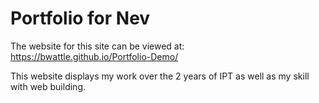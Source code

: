 # Portfolio for Nev
The website for this site can be viewed at: https://bwattle.github.io/Portfolio-Demo/

This website displays my work over the 2 years of IPT as well as my skill with web building.

